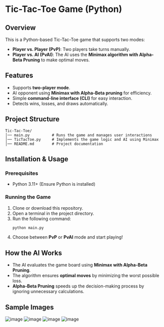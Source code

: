 # Tic-Tac-Toe Game (Python)

## Overview
This is a Python-based Tic-Tac-Toe game that supports two modes:
- **Player vs. Player (PvP)**: Two players take turns manually.
- **Player vs. AI (PvAI)**: The AI uses the **Minimax algorithm with Alpha-Beta Pruning** to make optimal moves.

## Features
- Supports **two-player mode**.
- AI opponent using **Minimax with Alpha-Beta pruning** for efficiency.
- Simple **command-line interface (CLI)** for easy interaction.
- Detects wins, losses, and draws automatically.

## Project Structure
```
Tic-Tac-Toe/
│── main.py          # Runs the game and manages user interactions
│── TicTacToe.py     # Implements the game logic and AI using Minimax
│── README.md        # Project documentation
```

## Installation & Usage
### Prerequisites
- Python 3.11+ (Ensure Python is installed)

### Running the Game
1. Clone or download this repository.
2. Open a terminal in the project directory.
3. Run the following command:
   ```bash
   python main.py
   ```
4. Choose between **PvP** or **PvAI** mode and start playing!

## How the AI Works
- The AI evaluates the game board using **Minimax with Alpha-Beta Pruning**.
- The algorithm ensures **optimal moves** by minimizing the worst possible loss.
- **Alpha-Beta Pruning** speeds up the decision-making process by ignoring unnecessary calculations.

## Sample Images
![image](https://github.com/user-attachments/assets/917cae90-868e-4a84-8d13-6b691294ee9b)
![image](https://github.com/user-attachments/assets/6984a19d-af80-4d8f-88a2-942984014265)
![image](https://github.com/user-attachments/assets/36c918ab-885b-415e-97e1-a059ce422e55)
![image](https://github.com/user-attachments/assets/e7581392-5e61-43c1-b1b1-a0f51e5442d5)


